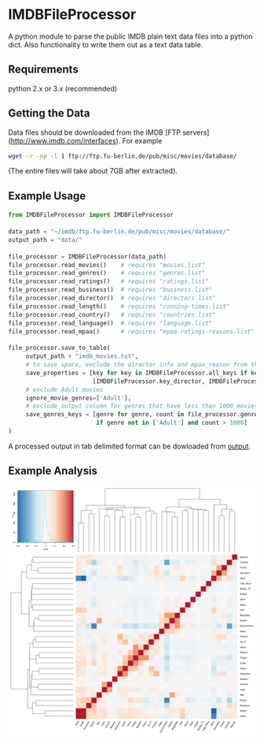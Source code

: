 # IMDBFileProcessor

A python module to parse the public IMDB plain text data files into a python dict. Also functionality to write them out as a text data table.

## Requirements
python 2.x or 3.x (recommended)

## Getting the Data
Data files should be downloaded from the IMDB [FTP servers] (http://www.imdb.com/interfaces). For example 
```bash
wget -r -np -l 1 ftp://ftp.fu-berlin.de/pub/misc/movies/database/
```

(The entire files will take about 7GB after extracted).

## Example Usage

```python
from IMDBFileProcessor import IMDBFileProcessor

data_path = "~/imdb/ftp.fu-berlin.de/pub/misc/movies/database/"
output_path = "data/"

file_processor = IMDBFileProcessor(data_path)
file_processor.read_movies()    # requires "movies.list"
file_processor.read_genres()    # requires "genres.list"
file_processor.read_ratings()   # requires "ratings.list"
file_processor.read_business()  # requires "business.list"
file_processor.read_director()  # requires "directors.list"
file_processor.read_length()    # requires "running-times.list"
file_processor.read_country()   # requires "countries.list"
file_processor.read_language()  # requires "language.list"
file_processor.read_mpaa()      # requires "mpaa-ratings-reasons.list"

file_processor.save_to_table(
     output_path + "imdb_movies.txt",
     # to save space, exclude the director info and mpaa_reason from the output columns
     save_properties = [key for key in IMDBFileProcessor.all_keys if key not in
                        [IMDBFileProcessor.key_director, IMDBFileProcessor.key_mpaa_reason]],
     # exclude Adult movies
     ignore_movie_genres=['Adult'],
     # exclude output column for genres that have less than 1000 movies, and Adult genre
     save_genres_keys = [genre for genre, count in file_processor.genre_count.items()
                         if genre not in ['Adult'] and count > 1000]
)
```

A processed output in tab delimited format can be dowloaded from [output](output/).

## Example Analysis

![Correlation](analysis/imdb_corr_heatmap.png)
